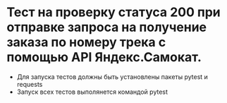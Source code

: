 ﻿# Тест на проверку статуса 200 при отправке запроса на получение заказа по номеру трека с помощью API Яндекс.Самокат.
- Для запуска тестов должны быть установлены пакеты pytest и requests
- Запуск всех тестов выполянется командой pytest